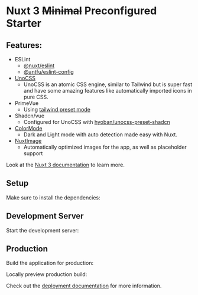 # Nuxt 3 ~~Minimal~~ Preconfigured Starter

## Features:
- ESLint
  - [@nuxt/eslint](https://eslint.nuxt.com/packages/module)
  - [@antfu/eslint-config](https://github.com/antfu/eslint-config)
- [UnoCSS](https://unocss.dev/guide/)
  - UnoCSS is an atomic CSS engine, similar to Tailwind but is super fast and have some amazing features like automatically imported icons in pure CSS.
- PrimeVue
  - Using [tailwind preset mode](https://tailwind.primevue.org/nuxt/)
- Shadcn/vue
  - Configured for UnoCSS with [hyoban/unocss-preset-shadcn](https://github.com/hyoban/unocss-preset-shadcn)
- [ColorMode](https://github.com/nuxt-modules/color-mode)
  - Dark and Light mode with auto detection made easy with Nuxt.
- [NuxtImage](https://image.nuxt.com/)
  - Automatically optimized images for the app, as well as placeholder support

Look at the [Nuxt 3 documentation](https://nuxt.com/docs/getting-started/introduction) to learn more.

## Setup

Make sure to install the dependencies:

## Development Server

Start the development server:

## Production

Build the application for production:

Locally preview production build:

Check out the [deployment documentation](https://nuxt.com/docs/getting-started/deployment) for more information.
